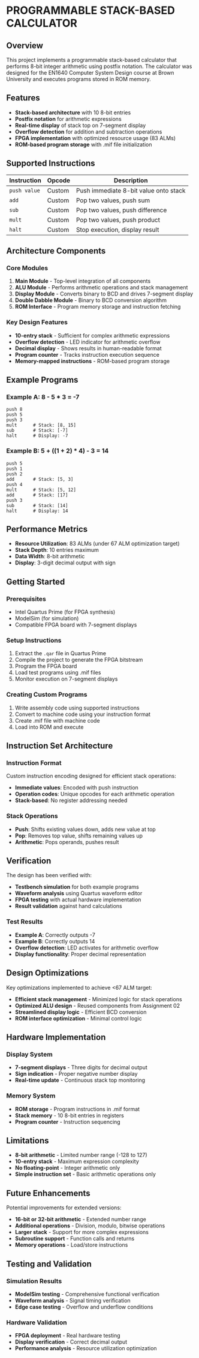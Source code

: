 # PROGRAMMABLE STACK-BASED CALCULATOR

## Overview

This project implements a programmable stack-based calculator that performs 8-bit integer arithmetic using postfix notation. The calculator was designed for the EN1640 Computer System Design course at Brown University and executes programs stored in ROM memory.

## Features

- **Stack-based architecture** with 10 8-bit entries
- **Postfix notation** for arithmetic expressions
- **Real-time display** of stack top on 7-segment display
- **Overflow detection** for addition and subtraction operations
- **FPGA implementation** with optimized resource usage (83 ALMs)
- **ROM-based program storage** with .mif file initialization

## Supported Instructions

| Instruction | Opcode | Description |
|-------------|---------|-------------|
| `push value` | Custom | Push immediate 8-bit value onto stack |
| `add` | Custom | Pop two values, push sum |
| `sub` | Custom | Pop two values, push difference |
| `mult` | Custom | Pop two values, push product |
| `halt` | Custom | Stop execution, display result |

## Architecture Components

### Core Modules
1. **Main Module** - Top-level integration of all components
2. **ALU Module** - Performs arithmetic operations and stack management
3. **Display Module** - Converts binary to BCD and drives 7-segment display
4. **Double Dabble Module** - Binary to BCD conversion algorithm
5. **ROM Interface** - Program memory storage and instruction fetching

### Key Design Features
- **10-entry stack** - Sufficient for complex arithmetic expressions
- **Overflow detection** - LED indicator for arithmetic overflow
- **Decimal display** - Shows results in human-readable format
- **Program counter** - Tracks instruction execution sequence
- **Memory-mapped instructions** - ROM-based program storage

## Example Programs

### Example A: 8 - 5 * 3 = -7
```assembly
push 8
push 5
push 3
mult      # Stack: [8, 15]
sub       # Stack: [-7]
halt      # Display: -7
```

### Example B: 5 + ((1 + 2) * 4) - 3 = 14
```assembly
push 5
push 1
push 2
add       # Stack: [5, 3]
push 4
mult      # Stack: [5, 12]
add       # Stack: [17]
push 3
sub       # Stack: [14]
halt      # Display: 14
```

## Performance Metrics

- **Resource Utilization**: 83 ALMs (under 67 ALM optimization target)
- **Stack Depth**: 10 entries maximum
- **Data Width**: 8-bit arithmetic
- **Display**: 3-digit decimal output with sign

## Getting Started

### Prerequisites
- Intel Quartus Prime (for FPGA synthesis)
- ModelSim (for simulation)
- Compatible FPGA board with 7-segment displays

### Setup Instructions
1. Extract the `.qar` file in Quartus Prime
2. Compile the project to generate the FPGA bitstream
3. Program the FPGA board
4. Load test programs using .mif files
5. Monitor execution on 7-segment displays

### Creating Custom Programs
1. Write assembly code using supported instructions
2. Convert to machine code using your instruction format
3. Create .mif file with machine code
4. Load into ROM and execute

## Instruction Set Architecture

### Instruction Format
Custom instruction encoding designed for efficient stack operations:
- **Immediate values**: Encoded with push instruction
- **Operation codes**: Unique opcodes for each arithmetic operation
- **Stack-based**: No register addressing needed

### Stack Operations
- **Push**: Shifts existing values down, adds new value at top
- **Pop**: Removes top value, shifts remaining values up
- **Arithmetic**: Pops operands, pushes result

## Verification

The design has been verified with:
- **Testbench simulation** for both example programs
- **Waveform analysis** using Quartus waveform editor
- **FPGA testing** with actual hardware implementation
- **Result validation** against hand calculations

### Test Results
- **Example A**: Correctly outputs -7
- **Example B**: Correctly outputs 14
- **Overflow detection**: LED activates for arithmetic overflow
- **Display functionality**: Proper decimal representation

## Design Optimizations

Key optimizations implemented to achieve <67 ALM target:
- **Efficient stack management** - Minimized logic for stack operations
- **Optimized ALU design** - Reused components from Assignment 02
- **Streamlined display logic** - Efficient BCD conversion
- **ROM interface optimization** - Minimal control logic

## Hardware Implementation

### Display System
- **7-segment displays** - Three digits for decimal output
- **Sign indication** - Proper negative number display
- **Real-time update** - Continuous stack top monitoring

### Memory System
- **ROM storage** - Program instructions in .mif format
- **Stack memory** - 10 8-bit entries in registers
- **Program counter** - Instruction sequencing

## Limitations

- **8-bit arithmetic** - Limited number range (-128 to 127)
- **10-entry stack** - Maximum expression complexity
- **No floating-point** - Integer arithmetic only
- **Simple instruction set** - Basic arithmetic operations only

## Future Enhancements

Potential improvements for extended versions:
- **16-bit or 32-bit arithmetic** - Extended number range
- **Additional operations** - Division, modulo, bitwise operations
- **Larger stack** - Support for more complex expressions
- **Subroutine support** - Function calls and returns
- **Memory operations** - Load/store instructions

## Testing and Validation

### Simulation Results
- **ModelSim testing** - Comprehensive functional verification
- **Waveform analysis** - Signal timing verification
- **Edge case testing** - Overflow and underflow conditions

### Hardware Validation
- **FPGA deployment** - Real hardware testing
- **Display verification** - Correct decimal output
- **Performance analysis** - Resource utilization optimization
